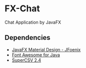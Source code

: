 # FX-Chat
Chat Application by JavaFX

## Dependencies
- [JavaFX Material Design - JFoenix](https://github.com/jfoenixadmin/JFoenix)
- [Font Awesome for Java](https://bitbucket.org/Jerady/fontawesomefx/src/master/)
- [SuperCSV 2.4](https://mvnrepository.com/artifact/net.sf.supercsv/super-csv/2.4.0)